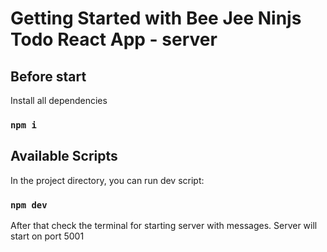 # Getting Started with Bee Jee Ninjs Todo React App - server

## Before start

Install all dependencies

### `npm i`

## Available Scripts

In the project directory, you can run dev script:

### `npm dev`

After that check the terminal for starting server with messages. Server will start on port 5001
